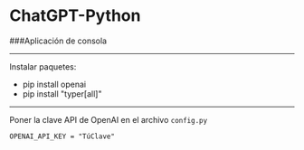 # ChatGPT-Python

###Aplicación de consola

---

Instalar paquetes:

- pip install openai
- pip install "typer[all]"

---

Poner la clave API de OpenAI en el archivo `config.py`

`OPENAI_API_KEY = "TúClave"`
